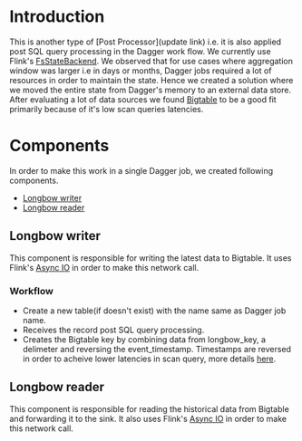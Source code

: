 # Introduction
This is another type of [Post Processor](update link) i.e. it is also applied post SQL query processing in the Dagger work flow. We currently use Flink's [FsStateBackend](https://ci.apache.org/projects/flink/flink-docs-release-1.9/ops/state/state_backends.html#the-fsstatebackend). We observed that for use cases where aggregation window was larger i.e in days or months, Dagger jobs required a lot of resources in order to maintain the state. Hence we created a solution where we moved the entire state from Dagger's memory to an external data store. After evaluating a lot of data sources we found [Bigtable](https://cloud.google.com/bigtable) to be a good fit primarily because of it's low scan queries latencies.

# Components
In order to make this work in a single Dagger job, we created following components.
* [Longbow writer](longbow.md#longbow_writer)
* [Longbow reader](longbow.md#longbow_reader)

## Longbow writer
This component is responsible for writing the latest data to Bigtable. It uses Flink's [Async IO](https://ci.apache.org/projects/flink/flink-docs-release-1.9/dev/stream/operators/asyncio.html) in order to make this network call.

### Workflow
* Create a new table(if doesn't exist) with the name same as Dagger job name.
* Receives the record post SQL query processing.
* Creates the Bigtable key by combining data from longbow_key, a delimeter and reversing the event_timestamp. Timestamps are reversed in order to acheive lower latencies in scan query, more details [here](https://cloud.google.com/bigtable/docs/schema-design#time-based).


## Longbow reader
This component is responsible for reading the historical data from Bigtable and forwarding it to the sink. It also uses Flink's [Async IO](https://ci.apache.org/projects/flink/flink-docs-release-1.9/dev/stream/operators/asyncio.html) in order to make this network call.